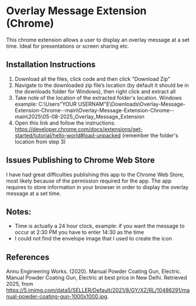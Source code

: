 # Overlay Message Extension (Chrome)
This chrome extension allows a user to display an overlay message at a set time. Ideal for presentations or screen sharing etc.

## Installation Instructions
1. Download all the files, click code and then click "Download Zip"
2. Navigate to the downloaded zip file’s location (by default it should be in the downloads folder for Windows), then right click and extract all
3. Take note of the location of the extracted folder's location. Windows example: C:\Users\"YOUR USERNAM"E\Downloads\Overlay-Message-Extension-Chrome--main\Overlay-Message-Extension-Chrome--main\2025\05-08-2025_Overlay_Message_Extension
4. Open this link and follow the instructions: https://developer.chrome.com/docs/extensions/get-started/tutorial/hello-world#load-unpacked (remember the folder's location from step 3)
## Issues Publishing to Chrome Web Store 
I have had great difficulties publishing this app to the Chrome Web Store, most likely because of the permission required for the app. The app requires to store information in your browser in order to display the overlay message at a set time.

## Notes:
* Time is actually a 24 hour clock, example: if you want the message to occur at 2:30 PM you have to enter 14:30 as the time
* I could not find the envelope image that I used to create the icon

## References

Annu Engineering Works. (2020). Manual Powder Coating Gun, Electric. Manual Powder Coating Gun, Electric at best price in New Delhi. Retrieved 2025, from https://5.imimg.com/data5/SELLER/Default/2021/8/GY/XZ/RL/10486291/manual-powder-coating-gun-1000x1000.jpg. 
